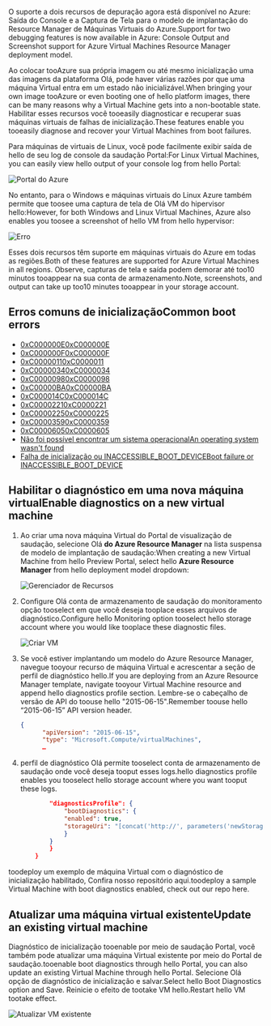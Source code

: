 <span data-ttu-id="39dc7-101">O suporte a dois recursos de depuração agora está disponível no Azure: Saída do Console e a Captura de Tela para o modelo de implantação do Resource Manager de Máquinas Virtuais do Azure.</span><span class="sxs-lookup"><span data-stu-id="39dc7-101">Support for two debugging features is now available in Azure: Console Output and Screenshot support for Azure Virtual Machines Resource Manager deployment model.</span></span> 

<span data-ttu-id="39dc7-102">Ao colocar tooAzure sua própria imagem ou até mesmo inicialização uma das imagens da plataforma Olá, pode haver várias razões por que uma máquina Virtual entra em um estado não inicializável.</span><span class="sxs-lookup"><span data-stu-id="39dc7-102">When bringing your own image tooAzure or even booting one of hello platform images, there can be many reasons why a Virtual Machine gets into a non-bootable state.</span></span> <span data-ttu-id="39dc7-103">Habilitar esses recursos você tooeasily diagnosticar e recuperar suas máquinas virtuais de falhas de inicialização.</span><span class="sxs-lookup"><span data-stu-id="39dc7-103">These features enable you tooeasily diagnose and recover your Virtual Machines from boot failures.</span></span>

<span data-ttu-id="39dc7-104">Para máquinas de virtuais de Linux, você pode facilmente exibir saída de hello de seu log de console da saudação Portal:</span><span class="sxs-lookup"><span data-stu-id="39dc7-104">For Linux Virtual Machines, you can easily view hello output of your console log from hello Portal:</span></span>

![Portal do Azure](./media/virtual-machines-common-boot-diagnostics/screenshot1.png)
 
<span data-ttu-id="39dc7-106">No entanto, para o Windows e máquinas virtuais do Linux Azure também permite que toosee uma captura de tela de Olá VM do hipervisor hello:</span><span class="sxs-lookup"><span data-stu-id="39dc7-106">However, for both Windows and Linux Virtual Machines, Azure also enables you toosee a screenshot of hello VM from hello hypervisor:</span></span>

![Erro](./media/virtual-machines-common-boot-diagnostics/screenshot2.png)

<span data-ttu-id="39dc7-108">Esses dois recursos têm suporte em máquinas virtuais do Azure em todas as regiões.</span><span class="sxs-lookup"><span data-stu-id="39dc7-108">Both of these features are supported for Azure Virtual Machines in all regions.</span></span> <span data-ttu-id="39dc7-109">Observe, capturas de tela e saída podem demorar até too10 minutos tooappear na sua conta de armazenamento.</span><span class="sxs-lookup"><span data-stu-id="39dc7-109">Note, screenshots, and output can take up too10 minutes tooappear in your storage account.</span></span>

## <a name="common-boot-errors"></a><span data-ttu-id="39dc7-110">Erros comuns de inicialização</span><span class="sxs-lookup"><span data-stu-id="39dc7-110">Common boot errors</span></span>

- [<span data-ttu-id="39dc7-111">0xC000000E</span><span class="sxs-lookup"><span data-stu-id="39dc7-111">0xC000000E</span></span>](https://support.microsoft.com/help/4010129)
- [<span data-ttu-id="39dc7-112">0xC000000F</span><span class="sxs-lookup"><span data-stu-id="39dc7-112">0xC000000F</span></span>](https://support.microsoft.com/help/4010130)
- [<span data-ttu-id="39dc7-113">0xC0000011</span><span class="sxs-lookup"><span data-stu-id="39dc7-113">0xC0000011</span></span>](https://support.microsoft.com/help/4010134)
- [<span data-ttu-id="39dc7-114">0xC0000034</span><span class="sxs-lookup"><span data-stu-id="39dc7-114">0xC0000034</span></span>](https://support.microsoft.com/help/4010140)
- [<span data-ttu-id="39dc7-115">0xC0000098</span><span class="sxs-lookup"><span data-stu-id="39dc7-115">0xC0000098</span></span>](https://support.microsoft.com/help/4010137)
- [<span data-ttu-id="39dc7-116">0xC00000BA</span><span class="sxs-lookup"><span data-stu-id="39dc7-116">0xC00000BA</span></span>](https://support.microsoft.com/help/4010136)
- [<span data-ttu-id="39dc7-117">0xC000014C</span><span class="sxs-lookup"><span data-stu-id="39dc7-117">0xC000014C</span></span>](https://support.microsoft.com/help/4010141)
- [<span data-ttu-id="39dc7-118">0xC0000221</span><span class="sxs-lookup"><span data-stu-id="39dc7-118">0xC0000221</span></span>](https://support.microsoft.com/help/4010132)
- [<span data-ttu-id="39dc7-119">0xC0000225</span><span class="sxs-lookup"><span data-stu-id="39dc7-119">0xC0000225</span></span>](https://support.microsoft.com/help/4010138)
- [<span data-ttu-id="39dc7-120">0xC0000359</span><span class="sxs-lookup"><span data-stu-id="39dc7-120">0xC0000359</span></span>](https://support.microsoft.com/help/4010135)
- [<span data-ttu-id="39dc7-121">0xC0000605</span><span class="sxs-lookup"><span data-stu-id="39dc7-121">0xC0000605</span></span>](https://support.microsoft.com/help/4010131)
- [<span data-ttu-id="39dc7-122">Não foi possível encontrar um sistema operacional</span><span class="sxs-lookup"><span data-stu-id="39dc7-122">An operating system wasn't found</span></span>](https://support.microsoft.com/help/4010142)
- [<span data-ttu-id="39dc7-123">Falha de inicialização ou INACCESSIBLE_BOOT_DEVICE</span><span class="sxs-lookup"><span data-stu-id="39dc7-123">Boot failure or INACCESSIBLE_BOOT_DEVICE</span></span>](https://support.microsoft.com/help/4010143)

## <a name="enable-diagnostics-on-a-new-virtual-machine"></a><span data-ttu-id="39dc7-124">Habilitar o diagnóstico em uma nova máquina virtual</span><span class="sxs-lookup"><span data-stu-id="39dc7-124">Enable diagnostics on a new virtual machine</span></span>
1. <span data-ttu-id="39dc7-125">Ao criar uma nova máquina Virtual do Portal de visualização de saudação, selecione Olá **do Azure Resource Manager** na lista suspensa de modelo de implantação de saudação:</span><span class="sxs-lookup"><span data-stu-id="39dc7-125">When creating a new Virtual Machine from hello Preview Portal, select hello **Azure Resource Manager** from hello deployment model dropdown:</span></span>
 
    ![Gerenciador de Recursos](./media/virtual-machines-common-boot-diagnostics/screenshot3.jpg)

2. <span data-ttu-id="39dc7-127">Configure Olá conta de armazenamento de saudação do monitoramento opção tooselect em que você deseja tooplace esses arquivos de diagnóstico.</span><span class="sxs-lookup"><span data-stu-id="39dc7-127">Configure hello Monitoring option tooselect hello storage account where you would like tooplace these diagnostic files.</span></span>
 
    ![Criar VM](./media/virtual-machines-common-boot-diagnostics/screenshot4.jpg)

3. <span data-ttu-id="39dc7-129">Se você estiver implantando um modelo do Azure Resource Manager, navegue tooyour recurso de máquina Virtual e acrescentar a seção de perfil de diagnóstico hello.</span><span class="sxs-lookup"><span data-stu-id="39dc7-129">If you are deploying from an Azure Resource Manager template, navigate tooyour Virtual Machine resource and append hello diagnostics profile section.</span></span> <span data-ttu-id="39dc7-130">Lembre-se o cabeçalho de versão de API do toouse hello "2015-06-15".</span><span class="sxs-lookup"><span data-stu-id="39dc7-130">Remember toouse hello “2015-06-15” API version header.</span></span>

    ```json
    {
          "apiVersion": "2015-06-15",
          "type": "Microsoft.Compute/virtualMachines",
          … 
    ```

4. <span data-ttu-id="39dc7-131">perfil de diagnóstico Olá permite tooselect conta de armazenamento de saudação onde você deseja tooput esses logs.</span><span class="sxs-lookup"><span data-stu-id="39dc7-131">hello diagnostics profile enables you tooselect hello storage account where you want tooput these logs.</span></span>

    ```json
            "diagnosticsProfile": {
                "bootDiagnostics": {
                "enabled": true,
                "storageUri": "[concat('http://', parameters('newStorageAccountName'), '.blob.core.windows.net')]"
                }
            }
            }
        }
    ```

<span data-ttu-id="39dc7-132">toodeploy um exemplo de máquina Virtual com o diagnóstico de inicialização habilitado, Confira nosso repositório aqui.</span><span class="sxs-lookup"><span data-stu-id="39dc7-132">toodeploy a sample Virtual Machine with boot diagnostics enabled, check out our repo here.</span></span>

## <a name="update-an-existing-virtual-machine"></a><span data-ttu-id="39dc7-133">Atualizar uma máquina virtual existente</span><span class="sxs-lookup"><span data-stu-id="39dc7-133">Update an existing virtual machine</span></span> ##

<span data-ttu-id="39dc7-134">Diagnóstico de inicialização tooenable por meio de saudação Portal, você também pode atualizar uma máquina Virtual existente por meio do Portal de saudação.</span><span class="sxs-lookup"><span data-stu-id="39dc7-134">tooenable boot diagnostics through hello Portal, you can also update an existing Virtual Machine through hello Portal.</span></span> <span data-ttu-id="39dc7-135">Selecione Olá opção de diagnóstico de inicialização e salvar.</span><span class="sxs-lookup"><span data-stu-id="39dc7-135">Select hello Boot Diagnostics option and Save.</span></span> <span data-ttu-id="39dc7-136">Reinicie o efeito de tootake VM hello.</span><span class="sxs-lookup"><span data-stu-id="39dc7-136">Restart hello VM tootake effect.</span></span>

![Atualizar VM existente](./media/virtual-machines-common-boot-diagnostics/screenshot5.png)

